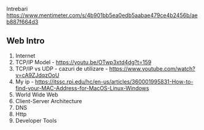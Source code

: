 Intrebari https://www.mentimeter.com/s/4b901bb5ea0edb5aabae479ce4b2456b/aeb887f664d3
## Web Intro
1. Internet
2. TCP/IP Model -  https://youtu.be/OTwp3xtd4dg?t=159
3. TCP/IP vs UDP - cazuri de utilizare - https://www.youtube.com/watch?v=cA9ZJdqzOoU
4. My ip - https://itssc.rpi.edu/hc/en-us/articles/360001995831-How-to-find-your-MAC-Address-for-MacOS-Linux-Windows
5. World Wide Web
6. Client-Server Architecture
7. DNS
8. Http
9. Developer Tools



